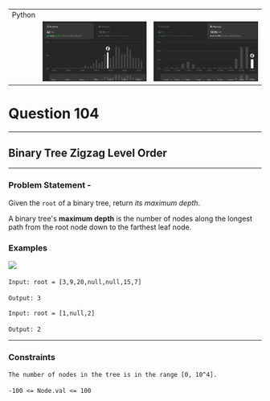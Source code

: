 ||||
|---|---|---|
|Python|
||<img src = 'https://raw.githubusercontent.com/ayush7823/sample-/main/Maximum-Depth-of-Binary-Tree-LeetCode%20(1).png' width = 400>|<img src = 'https://raw.githubusercontent.com/ayush7823/sample-/main/Maximum-Depth-of-Binary-Tree-LeetCode.png' width = 400>


# Question 104
****
## Binary Tree Zigzag Level Order 

****
### Problem Statement -

Given the `root` of a binary tree, return *its maximum depth*.

A binary tree's **maximum depth** is the number of nodes along the longest path from the root node down to the farthest leaf node.

### Examples
<img src = 'https://assets.leetcode.com/uploads/2021/02/19/tree1.jpg'  width = 400>

```
Input: root = [3,9,20,null,null,15,7]

Output: 3
```
```
Input: root = [1,null,2]

Output: 2
```
****
### Constraints
```
The number of nodes in the tree is in the range [0, 10^4].

-100 <= Node.val <= 100
```
